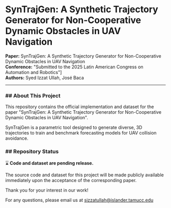 # SynTrajGen: A Synthetic Trajectory Generator for Non-Cooperative Dynamic Obstacles in UAV Navigation

**Paper:** SynTrajGen: A Synthetic Trajectory Generator for Non-Cooperative Dynamic Obstacles in UAV Navigation  
**Conference:** "Submitted to the 2025 Latin American Congress on Automation and Robotics"]  
**Authors:** Syed Izzat Ullah, José Baca

---

### ## About This Project

This repository contains the official implementation and dataset for the paper "SynTrajGen: A Synthetic Trajectory Generator for Non-Cooperative Dynamic Obstacles in UAV Navigation".

SynTrajGen is a parametric tool designed to generate diverse, 3D trajectories to train and benchmark forecasting models for UAV collision avoidance.

### ## Repository Status

:hourglass: **Code and dataset are pending release.**

The source code and dataset for this project will be made publicly available immediately upon the acceptance of the corresponding paper.

Thank you for your interest in our work!

For any questions, please email us at sizzatullah@islander.tamucc.edu 
